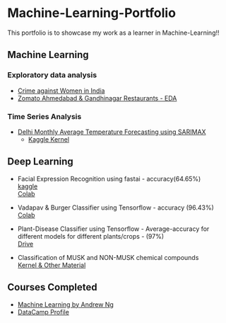 # Machine-Learning-Portfolio

This portfolio is to showcase my work as a learner in Machine-Learning!!

## Machine Learning

### Exploratory data analysis

* [Crime against Women in India](https://github.com/memr5/Machine-Learning-Portfolio/tree/master/Machine%20Learning/EDA/Crime%20Against%20Women%20in%20India)
* [Zomato Ahmedabad & Gandhinagar Restaurants - EDA](https://github.com/memr5/Machine-Learning-Portfolio/tree/master/Machine%20Learning/EDA/Zomato%20Ahmedabad%20%26%20Gandhinagar%20Restaurants)  

### Time Series Analysis  
* [Delhi Monthly Average Temperature Forecasting using SARIMAX](https://github.com/memr5/Machine-Learning-Portfolio/tree/master/Machine%20Learning/Time%20Series/Delhi%20Temperature%20Forecasting)  
  * [Kaggle Kernel](https://www.kaggle.com/meemr5/delhi-temperature-forecasting-using-sarimax?scriptVersionId=27964535)

## Deep Learning

* Facial Expression Recognition using fastai - accuracy(64.65%)  
[kaggle](https://www.kaggle.com/meemr5/facial-expression-recognition)  
[Colab](https://drive.google.com/open?id=1jimbkBJDgVEB1UYZ_XxB8UkLN8kygh9u)  

* Vadapav & Burger Classifier using Tensorflow - accuracy (96.43%)  
[Colab](https://drive.google.com/open?id=1hOD0dy2H9xNEi9cBHqiMT40nnT3zVUFz)

* Plant-Disease Classifier using Tensorflow - Average-accuracy for different models for different plants/crops - (97%)  
[Drive](https://drive.google.com/drive/folders/1ayNWiYI7_cXbgCoAj7npxq9hCABaT9Rk?usp=sharing)

* Classification of MUSK and NON-MUSK chemical compounds  
[Kernel & Other Material](https://github.com/memr5/Machine-Learning-Portfolio/tree/master/Deep%20Learning/MUSK%20%26%20NON-MUSK%20Compounds%20Classification)

## Courses Completed  
* [Machine Learning by Andrew Ng](https://www.coursera.org/account/accomplishments/verify/J5B7ZEL8RP4U)
* [DataCamp Profile](https://www.datacamp.com/profile/memr5)  
